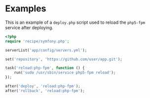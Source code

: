 # Examples

This is an example of a `deploy.php` script used to reload the `php5-fpm` service after deploying.

``` php
<?php
require 'recipe/symfony.php';

serverList('app/config/servers.yml');

set('repository', 'https://github.com/user/app.git');

task('reload:php-fpm', function () {
    run('sudo /usr/sbin/service php5-fpm reload');
});

after('deploy', 'reload:php-fpm');
after('rollback', 'reload:php-fpm');
```
